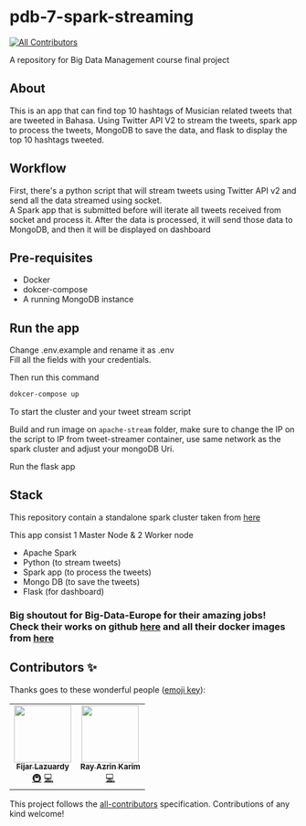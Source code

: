 # pdb-7-spark-streaming
<!-- ALL-CONTRIBUTORS-BADGE:START - Do not remove or modify this section -->
[![All Contributors](https://img.shields.io/badge/all_contributors-2-orange.svg?style=flat-square)](#contributors-)
<!-- ALL-CONTRIBUTORS-BADGE:END -->

A repository for Big Data Management course final project

## About

This is an app that can find top 10 hashtags of Musician related tweets that are tweeted in Bahasa. Using Twitter API V2 to stream the tweets, spark app to process the tweets, MongoDB to save the data, and flask to display the top 10 hashtags tweeted.

## Workflow

First, there's a python script that will stream tweets using Twitter API v2 and send all the data streamed using socket.  
A Spark app that is submitted before will iterate all tweets received from socket and process it. After the data is processed, it will send those data to MongoDB, and then it will be displayed on dashboard

## Pre-requisites

- Docker
- dokcer-compose
- A running MongoDB instance

## Run the app

Change .env.example and rename it as .env  
Fill all the fields with your credentials.  
  
Then run this command

```bash
dokcer-compose up
```

To start the cluster and your tweet stream script

Build and run image on ```apache-stream``` folder, make sure to change the IP on the script to IP from tweet-streamer container, use same network as the spark cluster and adjust your mongoDB Uri.  

Run the flask app

## Stack

This repository contain a standalone spark cluster taken from [here](https://github.com/big-data-europe/docker-spark)

This app consist 1 Master Node & 2 Worker node

- Apache Spark
- Python (to stream tweets)
- Spark app (to process the tweets)
- Mongo DB (to save the tweets)
- Flask (for dashboard)

### Big shoutout for Big-Data-Europe for their amazing jobs! Check their works on github [here](https://github.com/big-data-europe/) and all their docker images from [here](https://hub.docker.com/u/bde2020)
## Contributors ✨

Thanks goes to these wonderful people ([emoji key](https://allcontributors.org/docs/en/emoji-key)):

<!-- ALL-CONTRIBUTORS-LIST:START - Do not remove or modify this section -->
<!-- prettier-ignore-start -->
<!-- markdownlint-disable -->
<table>
  <tr>
    <td align="center"><a href="https://github.com/fijar-lazuardy"><img src="https://avatars0.githubusercontent.com/u/32705957?v=4" width="100px;" alt=""/><br /><sub><b>Fijar Lazuardy</b></sub></a><br /><a href="#infra-fijar-lazuardy" title="Infrastructure (Hosting, Build-Tools, etc)">🚇</a> <a href="https://github.com/fijar-lazuardy/pdb-7-spark-streaming/commits?author=fijar-lazuardy" title="Code">💻</a></td>
    <td align="center"><a href="http://razrinn.com"><img src="https://avatars1.githubusercontent.com/u/47453890?v=4" width="100px;" alt=""/><br /><sub><b>Ray Azrin Karim</b></sub></a><br /><a href="https://github.com/fijar-lazuardy/pdb-7-spark-streaming/commits?author=razrinn" title="Code">💻</a></td>
  </tr>
</table>

<!-- markdownlint-enable -->
<!-- prettier-ignore-end -->
<!-- ALL-CONTRIBUTORS-LIST:END -->

This project follows the [all-contributors](https://github.com/all-contributors/all-contributors) specification. Contributions of any kind welcome!